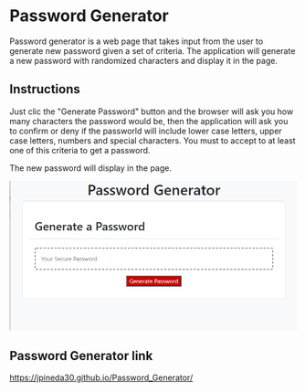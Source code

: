 # Password Generator

Password generator is a web page that takes input from the user to generate new password given a set of criteria. The application will generate a new password with randomized characters and display it in the page.

## Instructions

Just clic the "Generate Password" button and the browser will ask you how many characters the password would be, then the application will ask you to confirm or deny if the passworld will include lower case letters, upper case letters, numbers and special characters. You must to accept to at least one of this criteria to get a password.

The new password will display in the page.


![](Assets/Preview.jpg)


## Password Generator link
https://jpineda30.github.io/Password_Generator/

